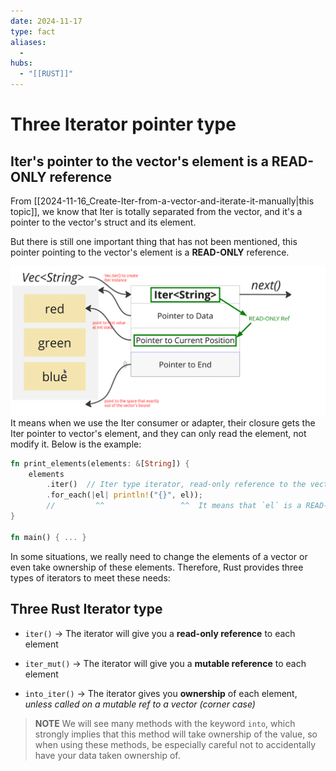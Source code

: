 ```yaml
---
date: 2024-11-17
type: fact
aliases:
  -
hubs:
  - "[[RUST]]"
---
```


# Three Iterator pointer type


## Iter's pointer to the vector's element is a READ-ONLY reference

From [[2024-11-16_Create-Iter-from-a-vector-and-iterate-it-manually|this topic]], we know that Iter is totally separated from the vector, and it's a pointer to the vector's struct and its element.

But there is still one important thing that has not been mentioned, this pointer pointing to the vector's element is a **READ-ONLY** reference.

![iter-read-only.png](../../assets/imgs/iter-read-only.png)
It means when we use the Iter consumer or adapter, their closure gets the Iter pointer to vector's element, and they can only read the element, not modify it. Below is the example:

```rust
fn print_elements(elements: &[String]) {
    elements
        .iter()  // Iter type iterator, read-only reference to the vector's element
        .for_each(|el| println!("{}", el));
        //         ^^                 ^^  It means that `el` is a READ-ONLY reference
}

fn main() { ... }
```

In some situations, we really need to change the elements of a vector or even take ownership of these elements. Therefore, Rust provides three types of iterators to meet these needs:

## Three Rust Iterator type

- `iter()` → The iterator will give you a **read-only reference** to each element

- `iter_mut()` → The iterator will give you a **mutable reference** to each element

- `into_iter()` → The iterator gives you **ownership** of each element, *unless called on a mutable ref to a vector (corner case)*

> **NOTE** We will see many methods with the keyword `into`, which strongly implies that this method will take ownership of the value, so when using these methods, be especially careful not to accidentally have your data taken ownership of.
